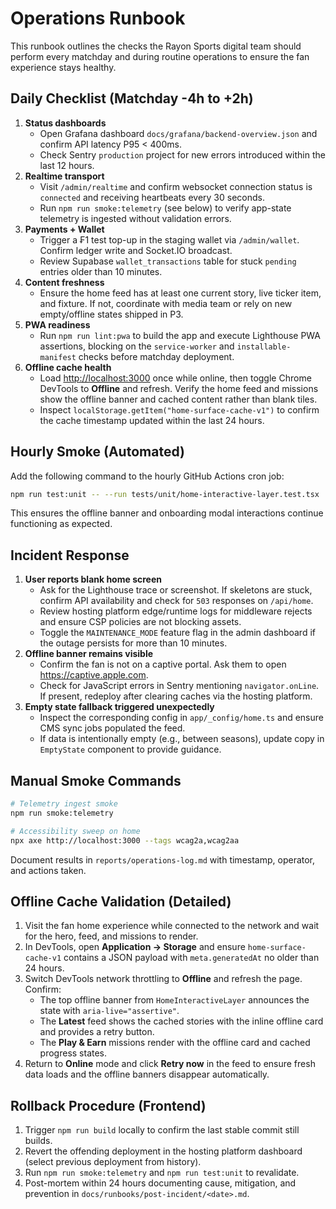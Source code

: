 # Operations Runbook

This runbook outlines the checks the Rayon Sports digital team should perform every matchday and during routine operations to ensure the fan experience stays healthy.

## Daily Checklist (Matchday -4h to +2h)

1. **Status dashboards**
   - Open Grafana dashboard `docs/grafana/backend-overview.json` and confirm API latency P95 < 400ms.
   - Check Sentry `production` project for new errors introduced within the last 12 hours.
2. **Realtime transport**
   - Visit `/admin/realtime` and confirm websocket connection status is `connected` and receiving heartbeats every 30 seconds.
   - Run `npm run smoke:telemetry` (see below) to verify app-state telemetry is ingested without validation errors.
3. **Payments + Wallet**
   - Trigger a ₣1 test top-up in the staging wallet via `/admin/wallet`. Confirm ledger write and Socket.IO broadcast.
   - Review Supabase `wallet_transactions` table for stuck `pending` entries older than 10 minutes.
4. **Content freshness**
   - Ensure the home feed has at least one current story, live ticker item, and fixture. If not, coordinate with media team or rely on new empty/offline states shipped in P3.
5. **PWA readiness**
   - Run `npm run lint:pwa` to build the app and execute Lighthouse PWA assertions, blocking on the `service-worker` and `installable-manifest` checks before matchday deployment.
6. **Offline cache health**
   - Load <http://localhost:3000> once while online, then toggle Chrome DevTools to **Offline** and refresh. Verify the home feed and missions show the offline banner and cached content rather than blank tiles.
   - Inspect `localStorage.getItem("home-surface-cache-v1")` to confirm the cache timestamp updated within the last 24 hours.

## Hourly Smoke (Automated)

Add the following command to the hourly GitHub Actions cron job:

```bash
npm run test:unit -- --run tests/unit/home-interactive-layer.test.tsx
```

This ensures the offline banner and onboarding modal interactions continue functioning as expected.

## Incident Response

1. **User reports blank home screen**
   - Ask for the Lighthouse trace or screenshot. If skeletons are stuck, confirm API availability and check for `503` responses on `/api/home`.
   - Review hosting platform edge/runtime logs for middleware rejects and ensure CSP policies are not blocking assets.
   - Toggle the `MAINTENANCE_MODE` feature flag in the admin dashboard if the outage persists for more than 10 minutes.
2. **Offline banner remains visible**
   - Confirm the fan is not on a captive portal. Ask them to open <https://captive.apple.com>.
   - Check for JavaScript errors in Sentry mentioning `navigator.onLine`. If present, redeploy after clearing caches via the hosting platform.
3. **Empty state fallback triggered unexpectedly**
   - Inspect the corresponding config in `app/_config/home.ts` and ensure CMS sync jobs populated the feed.
   - If data is intentionally empty (e.g., between seasons), update copy in `EmptyState` component to provide guidance.

## Manual Smoke Commands

```bash
# Telemetry ingest smoke
npm run smoke:telemetry

# Accessibility sweep on home
npx axe http://localhost:3000 --tags wcag2a,wcag2aa
```

Document results in `reports/operations-log.md` with timestamp, operator, and actions taken.

## Offline Cache Validation (Detailed)

1. Visit the fan home experience while connected to the network and wait for the hero, feed, and missions to render.
2. In DevTools, open **Application → Storage** and ensure `home-surface-cache-v1` contains a JSON payload with `meta.generatedAt` no older than 24 hours.
3. Switch DevTools network throttling to **Offline** and refresh the page. Confirm:
   - The top offline banner from `HomeInteractiveLayer` announces the state with `aria-live="assertive"`.
   - The **Latest** feed shows the cached stories with the inline offline card and provides a retry button.
   - The **Play & Earn** missions render with the offline card and cached progress states.
4. Return to **Online** mode and click **Retry now** in the feed to ensure fresh data loads and the offline banners disappear automatically.

## Rollback Procedure (Frontend)

1. Trigger `npm run build` locally to confirm the last stable commit still builds.
2. Revert the offending deployment in the hosting platform dashboard (select previous deployment from history).
3. Run `npm run smoke:telemetry` and `npm run test:unit` to revalidate.
4. Post-mortem within 24 hours documenting cause, mitigation, and prevention in `docs/runbooks/post-incident/<date>.md`.
